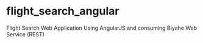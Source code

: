 # flight_search_angular
Flight Search Web Application Using AngularJS and consuming Biyahe Web Service (REST)
